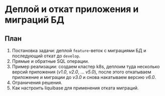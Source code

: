 # Деплой и откат приложения и миграций БД

## План

1. Постановка задачи: деплой `feature`-веток с миграциями БД и последующий откат до `develop`.
2. Прямые и обратные SQL операции.
3. Пример реализации: создаем кластер k8s, деплоим туда несколько версий приложения (_v1.0_, _v2.0_, ... _v5.0_), после
   этого откатываем приложение и миграции до _v3.0_ и снова накатываем версию _v6.0_.
4. Ограничения решения.
5. Как настроить liquibase для применения отката миграций.
